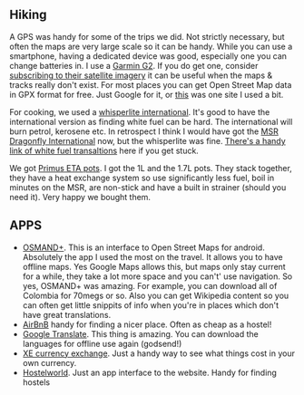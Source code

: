 ## Hiking

A GPS was handy for some of the trips we did. Not strictly necessary, but often the maps are very large scale so it can be handy. While you can use
a smartphone, having a dedicated device was good, especially one you can change batteries in. I use a [Garmin G2](https://buy.garmin.com/en-US/US/into-sports/discontinued/gpsmap-62/prod63800.html). If you do get one, consider [subscribing to their satellite imagery](https://buy.garmin.com/en-US/digital/maps/birdseye-satellite-imagery-subscription/prod70144.html) it can be useful when the maps & tracks really don't exist. For most places you can get Open Street Map data in GPX format for free. Just Google for it, or [this](http://mapas.alternativaslibres.es/downloads.php) was one site I used a bit.

For cooking, we used a [whisperlite international](http://www.cascadedesigns.com/msr/stoves/simple-cooking/whisperlite-international-2012/product). It's good to have the international version as finding white fuel can be hard. The international will burn petrol, kerosene etc. In retrospect I think I would have got the [MSR Dragonfly International](http://www.cascadedesigns.com/msr/stoves/gourmet-cooking/dragonfly/product) now, but the whisperlite was fine. [There's a handy link of white fuel transaltions](http://fuel.papo-art.com/) here if you get stuck.

We got [Primus ETA pots](http://www.telemark-pyrenees.com/en/primusetapots-p-231910.html). I got the 1L and the 1.7L pots. They stack together, they have a heat exchange system so use significantly less fuel, boil in minutes on the MSR, are non-stick and have a built in strainer (should you need it). Very happy we bought them.

## APPS

* [OSMAND+](https://play.google.com/store/apps/details?id=net.osmand&amp;hl=en). This is an interface to Open Street Maps for android. Absolutely the app I used the most on the travel. It allows you to have offline maps. Yes Google Maps allows this, but maps only stay current for a while, they take a lot more space and you can't' use navigation. So yes, OSMAND+ was amazing. For example, you can download all of Colombia for 70megs or so. Also you can get Wikipedia content so you can often get little snippits of info when you're in places which don't have great translations.  
* [AirBnB](https://play.google.com/store/apps/details?id=com.airbnb.android&amp;hl=en) handy for finding a nicer place. Often as cheap as a hostel!
* [Google Translate](https://play.google.com/store/apps/details?id=com.google.android.apps.translate&amp;hl=en).  This thing is amazing. You can download the languages for offline use again (godsend!)
* [XE currency exchange](https://play.google.com/store/apps/details?id=com.xe.currency&amp;hl=en). Just a handy way to see what things cost in your own currency.
* [Hostelworld](https://play.google.com/store/apps/details?id=com.hostelworld.app&amp;hl=en). Just an app interface to the website. Handy for finding hostels
